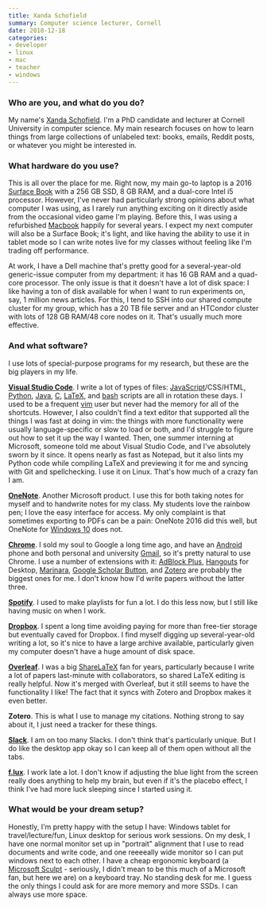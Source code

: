 ```yaml
---
title: Xanda Schofield
summary: Computer science lecturer, Cornell 
date: 2018-12-18
categories:
- developer
- linux
- mac
- teacher
- windows
---
```


### Who are you, and what do you do?

My name's [Xanda Schofield](https://www.cs.cornell.edu/~xanda/ "Xanda's page at Cornell."). I'm a PhD candidate and lecturer at Cornell University in computer science. My main research focuses on how to learn things from large collections of unlabeled text: books, emails, Reddit posts, or whatever you might be interested in.

### What hardware do you use?

This is all over the place for me. Right now, my main go-to laptop is a 2016 [Surface Book][surface-book] with a 256 GB SSD, 8 GB RAM, and a dual-core Intel i5 processor. However, I've never had particularly strong opinions about what computer I was using, as I rarely run anything exciting on it directly aside from the occasional video game I'm playing. Before this, I was using a refurbished [Macbook][] happily for several years. I expect my next computer will also be a Surface Book; it's light, and like having the ability to use it in tablet mode so I can write notes live for my classes without feeling like I'm trading off performance.

At work, I have a Dell machine that's pretty good for a several-year-old generic-issue computer from my department: it has 16 GB RAM and a quad-core processor. The only issue is that it doesn't have a lot of disk space: I like having a ton of disk available for when I want to run experiments on, say, 1 million news articles. For this, I tend to SSH into our shared compute cluster for my group, which has a 20 TB file server and an HTCondor cluster with lots of 128 GB RAM/48 core nodes on it. That's usually much more effective.

### And what software?

I use lots of special-purpose programs for my research, but these are the big players in my life.

[**Visual Studio Code**][visual-studio-code]. I write a lot of types of files: [JavaScript][]/CSS/HTML, [Python][], [Java][], [C][], [LaTeX][], and [bash][] scripts are all in rotation these days. I used to be a frequent [vim][] user but never had the memory for all of the shortcuts. However, I also couldn't find a text editor that supported all the things I was fast at doing in vim: the things with more functionality were usually language-specific or slow to load or both, and I'd struggle to figure out how to set it up the way I wanted. Then, one summer interning at Microsoft, someone told me about Visual Studio Code, and I've absolutely sworn by it since. It opens nearly as fast as Notepad, but it also lints my Python code while compiling LaTeX and previewing it for me and syncing with Git and spellchecking. I use it on Linux. That's how much of a crazy fan I am.

[**OneNote**][onenote]. Another Microsoft product. I use this for both taking notes for myself and to handwrite notes for my class. My students love the rainbow pen; I love the easy interface for access. My only complaint is that sometimes exporting to PDFs can be a pain: OneNote 2016 did this well, but OneNote for [Windows 10][windows-10] does not.

[**Chrome**][chrome]. I sold my soul to Google a long time ago, and have an [Android][] phone and both personal and university [Gmail][], so it's pretty natural to use Chrome. I use a number of extensions with it: [AdBlock Plus][adblock-plus], [Hangouts][google-hangouts] for Desktop, [Marinara][], [Google Scholar Button][google-scholar-button], and [Zotero][] are probably the biggest ones for me. I don't know how I'd write papers without the latter three. 

[**Spotify**][spotify]. I used to make playlists for fun a lot. I do this less now, but I still like having music on when I work.

[**Dropbox**][dropbox]. I spent a long time avoiding paying for more than free-tier storage but eventually caved for Dropbox. I find myself digging up several-year-old writing a lot, so it's nice to have a large archive available, particularly given my computer doesn't have a huge amount of disk space.

[**Overleaf**][overleaf]. I was a big [ShareLaTeX][] fan for years, particularly because I write a lot of papers last-minute with collaborators, so shared LaTeX editing is really helpful. Now it's merged with Overleaf, but it still seems to have the functionality I like! The fact that it syncs with Zotero and Dropbox makes it even better.

**Zotero**. This is what I use to manage my citations. Nothing strong to say about it, I just need a tracker for these things.

[**Slack**][slack]. I am on too many Slacks. I don't think that's particularly unique. But I do like the desktop app okay so I can keep all of them open without all the tabs.

[**f.lux**][f.lux]. I work late a lot. I don't know if adjusting the blue light from the screen really does anything to help my brain, but even if it's the placebo effect, I think I've had more luck sleeping since I started using it.

### What would be your dream setup?

Honestly, I'm pretty happy with the setup I have: Windows tablet for travel/lecture/fun, Linux desktop for serious work sessions. On my desk, I have one normal monitor set up in "portrait" alignment that I use to read documents and write code, and one reeeeally wide monitor so I can put windows next to each other. I have a cheap ergonomic keyboard (a [Microsoft Sculpt][sculpt-ergonomic-keyboard] - seriously, I didn't mean to be this much of a Microsoft fan, but here we are) on a keyboard tray. No standing desk for me. I guess the only things I could ask for are more memory and more SSDs. I can always use more space.

[adblock-plus]: https://adblockplus.org/ "Browser extensions for blocking ad content."
[android]: https://developers.google.com/android/?csw=1 "A mobile phone platform."
[bash]: http://www.gnu.org/software/bash/ "A terminal shell."
[c]: https://en.wikipedia.org/wiki/C_(programming_language) "A compiled programming language."
[chrome]: https://www.google.com/intl/en/chrome/browser/ "A WebKit-based browser, where each tab runs in its own thread."
[dropbox]: https://www.dropbox.com/ "Online syncing and storage."
[f.lux]: https://justgetflux.com/ "A tool to make the colour of your screen adapt to the current time of day."
[gmail]: https://mail.google.com/mail/ "Web-based email."
[google-hangouts]: https://hangouts.google.com/ "A voice, video and text chat service."
[google-scholar-button]: https://chrome.google.com/webstore/detail/google-scholar-button/ldipcbpaocekfooobnbcddclnhejkcpn "A Chrome extension for looking up scholarly articles."
[java]: https://www.java.com/en/ "A cross-platform compiled programming language."
[javascript]: https://en.wikipedia.org/wiki/JavaScript "An interpreted scripting language."
[latex]: https://www.latex-project.org/ "Typesetting software."
[macbook]: https://en.wikipedia.org/wiki/MacBook "A laptop."
[marinara]: https://chrome.google.com/webstore/detail/marinara-pomodoro%C2%AE-assist/lojgmehidjdhhbmpjfamhpkpodfcodef "A Pomodoro timer for Chrome."
[onenote]: https://www.onenote.com/ "Synced notes software (part of Office)."
[overleaf]: https://www.overleaf.com/ "A web-based LaTeX editor."
[python]: https://www.python.org/ "An interpreted scripting language."
[sculpt-ergonomic-keyboard]: http://www.microsoft.com/hardware/en-us/b/sculpt-ergonomic-keyboard-for-business/5KV-00001 "An ergonomic keyboard."
[sharelatex]: https://www.sharelatex.com/ "A web-based collaborative LaTeX editor."
[slack]: https://slack.com/ "A collaboration service."
[spotify]: https://www.spotify.com/us/ "A music streaming service."
[surface-book]: https://www.microsoft.com/en-us/surface/devices/surface-book/overview "A 13.5 inch laptop/tablet device."
[vim]: https://www.vim.org/ "A command-line text editor."
[visual-studio-code]: https://code.visualstudio.com/ "A development IDE."
[windows-10]: https://en.wikipedia.org/wiki/Windows_10 "An operating system."
[zotero]: https://www.zotero.org/ "A research tool."
